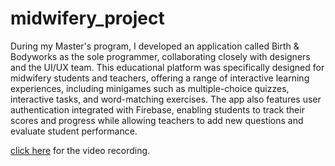 # midwifery_project
During my Master's program, I developed an application called Birth & Bodyworks as the sole programmer, collaborating closely with designers and the UI/UX team. 
This educational platform was specifically designed for midwifery students and teachers, offering a range of interactive learning experiences, 
including minigames such as multiple-choice quizzes, interactive tasks, and word-matching exercises.
The app also features user authentication integrated with Firebase, enabling students to track their scores and progress while allowing teachers to add new questions and evaluate student performance.

[click here](https://vimeo.com/995924137) for the video recording.
